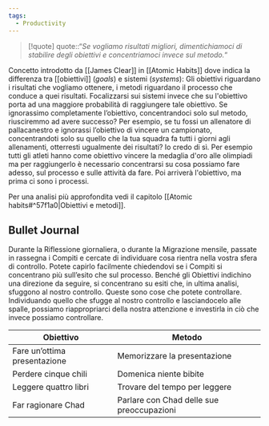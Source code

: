 ```yaml
---
tags:
  - Productivity
---
```

> [!quote]
> quote::“*Se vogliamo risultati migliori, dimentichiamoci di stabilire degli obiettivi e concentriamoci invece sul metodo.*“

Concetto introdotto da [[James Clear]] in [[Atomic Habits]] dove indica la differenza tra [[obiettivi]] (*goals*) e sistemi (*systems*): Gli obiettivi riguardano i risultati che vogliamo ottenere, i metodi riguardano il processo che conduce a quei risultati.
Focalizzarsi sui sistemi invece che su l'obiettivo porta ad una maggiore probabilità di raggiungere tale obiettivo.
Se ignorassimo completamente l’obiettivo, concentrandoci solo sul metodo, riusciremmo ad avere successo? Per esempio, se tu fossi un allenatore di pallacanestro e ignorassi l’obiettivo di vincere un campionato, concentrandoti solo su quello che la tua squadra fa tutti i giorni agli allenamenti, otterresti ugualmente dei risultati? Io credo di sì.
Per esempio tutti gli atleti hanno come obiettivo vincere la medaglia d'oro alle olimpiadi ma per raggiungerlo è necessario concentrarsi su cosa possiamo fare adesso, sul processo e sulle attività da fare. Poi arriverà l'obiettivo, ma prima ci sono i processi.

Per una analisi più approfondita vedi il capitolo [[Atomic habits#^57f1a0|Obiettivi e metodi]].

## Bullet Journal

Durante la Riflessione giornaliera, o durante la Migrazione mensile, passate in rassegna i Compiti e cercate di individuare cosa rientra nella vostra sfera di controllo.
Potete capirlo facilmente chiedendovi se i Compiti si concentrano più sull’esito che sul processo.
Benché gli Obiettivi indichino una direzione da seguire, si concentrano su esiti che, in ultima analisi, sfuggono al nostro controllo.
Queste sono cose che potete controllare. Individuando quello che sfugge al nostro controllo e lasciandocelo alle spalle, possiamo riappropriarci della nostra attenzione e investirla in ciò che invece possiamo controllare.

| Obiettivo                    | Metodo                                    |
| ---------------------------- | ----------------------------------------- |
| Fare un’ottima presentazione | Memorizzare la presentazione              |
| Perdere cinque chili         | Domenica niente bibite                    |
| Leggere quattro libri        | Trovare del tempo per leggere             |
| Far ragionare Chad           | Parlare con Chad delle sue preoccupazioni |
